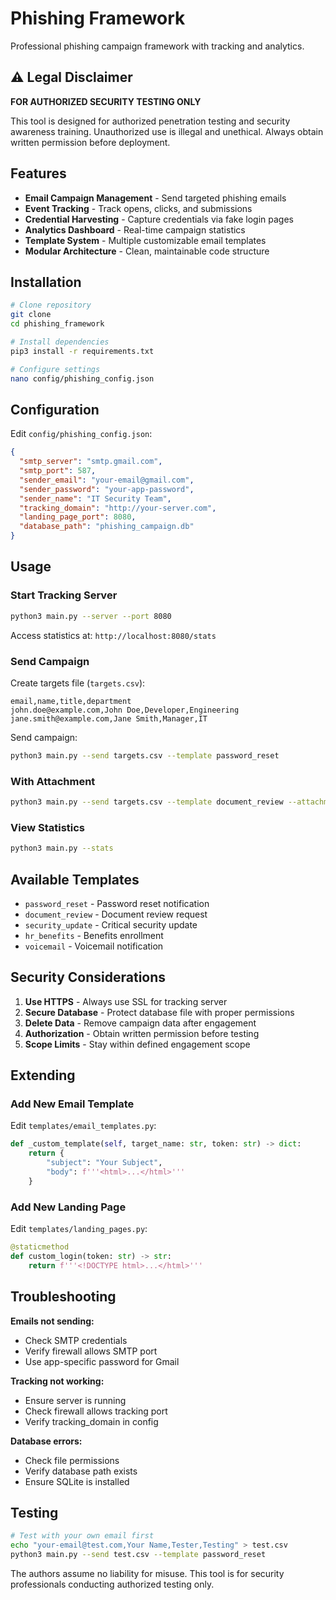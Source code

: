 # Phishing Framework

Professional phishing campaign framework with tracking and analytics.

## ⚠️ Legal Disclaimer

**FOR AUTHORIZED SECURITY TESTING ONLY**

This tool is designed for authorized penetration testing and security awareness training. 
Unauthorized use is illegal and unethical. Always obtain written permission before deployment.

## Features

- **Email Campaign Management** - Send targeted phishing emails
- **Event Tracking** - Track opens, clicks, and submissions
- **Credential Harvesting** - Capture credentials via fake login pages
- **Analytics Dashboard** - Real-time campaign statistics
- **Template System** - Multiple customizable email templates
- **Modular Architecture** - Clean, maintainable code structure

## Installation
```bash
# Clone repository
git clone 
cd phishing_framework

# Install dependencies
pip3 install -r requirements.txt

# Configure settings
nano config/phishing_config.json
```

## Configuration

Edit `config/phishing_config.json`:
```json
{
  "smtp_server": "smtp.gmail.com",
  "smtp_port": 587,
  "sender_email": "your-email@gmail.com",
  "sender_password": "your-app-password",
  "sender_name": "IT Security Team",
  "tracking_domain": "http://your-server.com",
  "landing_page_port": 8080,
  "database_path": "phishing_campaign.db"
}
```

## Usage

### Start Tracking Server
```bash
python3 main.py --server --port 8080
```

Access statistics at: `http://localhost:8080/stats`

### Send Campaign

Create targets file (`targets.csv`):
```
email,name,title,department
john.doe@example.com,John Doe,Developer,Engineering
jane.smith@example.com,Jane Smith,Manager,IT
```

Send campaign:
```bash
python3 main.py --send targets.csv --template password_reset
```

### With Attachment
```bash
python3 main.py --send targets.csv --template document_review --attachment document.pdf
```

### View Statistics
```bash
python3 main.py --stats
```

## Available Templates

- `password_reset` - Password reset notification
- `document_review` - Document review request
- `security_update` - Critical security update
- `hr_benefits` - Benefits enrollment
- `voicemail` - Voicemail notification

## Security Considerations

1. **Use HTTPS** - Always use SSL for tracking server
2. **Secure Database** - Protect database file with proper permissions
3. **Delete Data** - Remove campaign data after engagement
4. **Authorization** - Obtain written permission before testing
5. **Scope Limits** - Stay within defined engagement scope

## Extending

### Add New Email Template

Edit `templates/email_templates.py`:
```python
def _custom_template(self, target_name: str, token: str) -> dict:
    return {
        "subject": "Your Subject",
        "body": f'''<html>...</html>'''
    }
```

### Add New Landing Page

Edit `templates/landing_pages.py`:
```python
@staticmethod
def custom_login(token: str) -> str:
    return f'''<!DOCTYPE html>...</html>'''
```

## Troubleshooting

**Emails not sending:**
- Check SMTP credentials
- Verify firewall allows SMTP port
- Use app-specific password for Gmail

**Tracking not working:**
- Ensure server is running
- Check firewall allows tracking port
- Verify tracking_domain in config

**Database errors:**
- Check file permissions
- Verify database path exists
- Ensure SQLite is installed

## Testing
```bash
# Test with your own email first
echo "your-email@test.com,Your Name,Tester,Testing" > test.csv
python3 main.py --send test.csv --template password_reset
```

The authors assume no liability for misuse. This tool is for security 
professionals conducting authorized testing only.
